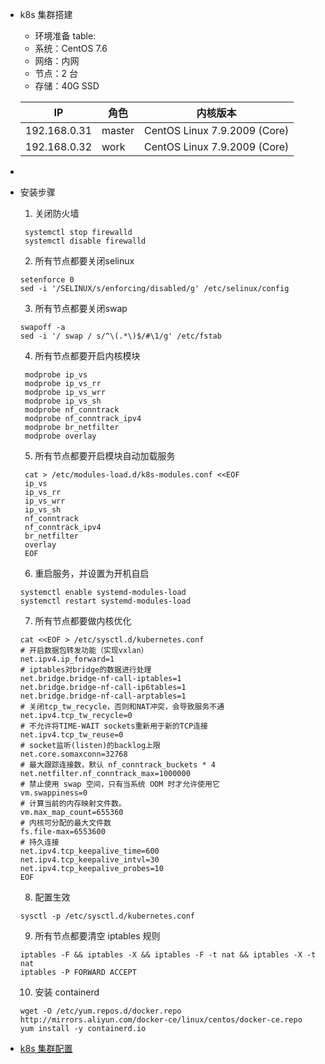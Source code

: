 - k8s 集群搭建
        
  - 环境准备
   table:
   - 系统：CentOS 7.6
   - 网络：内网
   - 节点：2 台
   - 存储：40G SSD

  | IP  | 角色   | 内核版本  |
  |------|  ----  |-----| 
  | 192.168.0.31   | master |  CentOS Linux  7.9.2009 (Core)|
  | 192.168.0.32 | work |  CentOS Linux  7.9.2009 (Core)|
- 



  - 安装步骤
     
     1. 关闭防火墙
     ``` shell 
      systemctl stop firewalld
      systemctl disable firewalld
      ```
      
      2. 所有节点都要关闭selinux
       ``` shell 
      setenforce 0
      sed -i '/SELINUX/s/enforcing/disabled/g' /etc/selinux/config
       ```
      
      3. 所有节点都要关闭swap
       ``` shell 
      swapoff -a
      sed -i '/ swap / s/^\(.*\)$/#\1/g' /etc/fstab
       ```
      
      4. 所有节点都要开启内核模块
      ```  shell
       modprobe ip_vs
       modprobe ip_vs_rr
       modprobe ip_vs_wrr
       modprobe ip_vs_sh
       modprobe nf_conntrack
       modprobe nf_conntrack_ipv4
       modprobe br_netfilter
       modprobe overlay 
     ```

      5. 所有节点都要开启模块自动加载服务
      ```  shell
       cat > /etc/modules-load.d/k8s-modules.conf <<EOF
       ip_vs
       ip_vs_rr
       ip_vs_wrr
       ip_vs_sh
       nf_conntrack
       nf_conntrack_ipv4
       br_netfilter
       overlay
       EOF

      ```
      
      6. 重启服务，并设置为开机自启
      ```  shell
      systemctl enable systemd-modules-load
      systemctl restart systemd-modules-load
    ```
      
      7. 所有节点都要做内核优化
      ```  shell
    cat <<EOF > /etc/sysctl.d/kubernetes.conf
    # 开启数据包转发功能（实现vxlan）
    net.ipv4.ip_forward=1
    # iptables对bridge的数据进行处理
    net.bridge.bridge-nf-call-iptables=1
    net.bridge.bridge-nf-call-ip6tables=1
    net.bridge.bridge-nf-call-arptables=1
    # 关闭tcp_tw_recycle，否则和NAT冲突，会导致服务不通
    net.ipv4.tcp_tw_recycle=0
    # 不允许将TIME-WAIT sockets重新用于新的TCP连接
    net.ipv4.tcp_tw_reuse=0
    # socket监听(listen)的backlog上限
    net.core.somaxconn=32768
    # 最大跟踪连接数，默认 nf_conntrack_buckets * 4
    net.netfilter.nf_conntrack_max=1000000
    # 禁止使用 swap 空间，只有当系统 OOM 时才允许使用它
    vm.swappiness=0
    # 计算当前的内存映射文件数。
    vm.max_map_count=655360
    # 内核可分配的最大文件数
    fs.file-max=6553600
    # 持久连接
    net.ipv4.tcp_keepalive_time=600
    net.ipv4.tcp_keepalive_intvl=30
    net.ipv4.tcp_keepalive_probes=10
    EOF
    ```
      
      8. 配置生效
      ```  shell
      sysctl -p /etc/sysctl.d/kubernetes.conf
      ```
      
      9. 所有节点都要清空 iptables 规则
      ```shell
    iptables -F && iptables -X && iptables -F -t nat && iptables -X -t nat
    iptables -P FORWARD ACCEPT
      ```
      
      10. 安装 containerd
    ```shell
    wget -O /etc/yum.repos.d/docker.repo http://mirrors.aliyun.com/docker-ce/linux/centos/docker-ce.repo
    yum install -y containerd.io
    
    ```

  - [k8s 集群配置](k8s-config.md)
